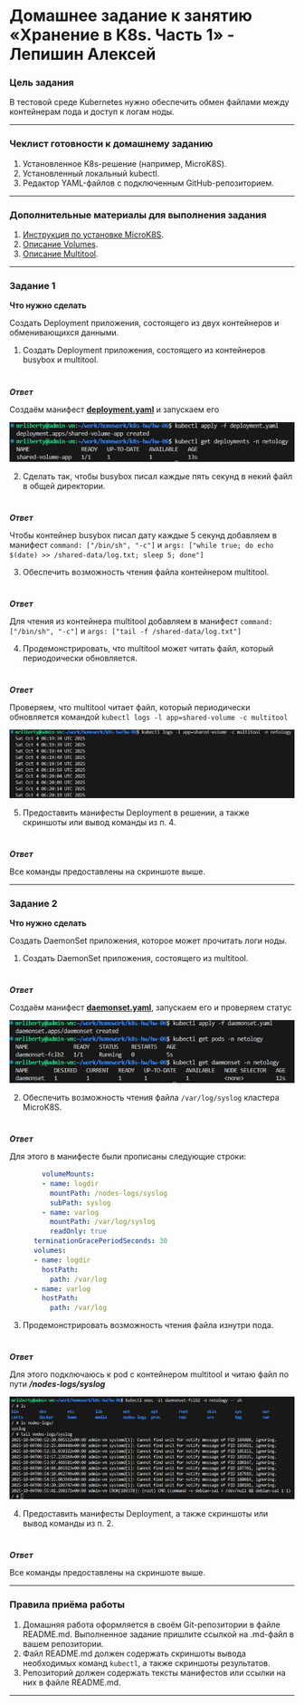 # Домашнее задание к занятию «Хранение в K8s. Часть 1» - Лепишин Алексей

### Цель задания

В тестовой среде Kubernetes нужно обеспечить обмен файлами между контейнерам пода и доступ к логам ноды.

------

### Чеклист готовности к домашнему заданию

1. Установленное K8s-решение (например, MicroK8S).
2. Установленный локальный kubectl.
3. Редактор YAML-файлов с подключенным GitHub-репозиторием.

------

### Дополнительные материалы для выполнения задания

1. [Инструкция по установке MicroK8S](https://microk8s.io/docs/getting-started).
2. [Описание Volumes](https://kubernetes.io/docs/concepts/storage/volumes/).
3. [Описание Multitool](https://github.com/wbitt/Network-MultiTool).

------

### Задание 1 

**Что нужно сделать**

Создать Deployment приложения, состоящего из двух контейнеров и обменивающихся данными.

1. Создать Deployment приложения, состоящего из контейнеров busybox и multitool.
#
***Ответ***

Создаём манифест [**deployment.yaml**](https://github.com/Liberaty/k8s_hw_06/blob/main/deployment.yaml) и запускаем его

![1.1.png](https://github.com/Liberaty/k8s_hw_06/blob/main/img/1.1.png?raw=true)

2. Сделать так, чтобы busybox писал каждые пять секунд в некий файл в общей директории.
#
***Ответ***

Чтобы контейнер busybox писал дату каждые 5 секунд добавляем в манифест ```command: ["/bin/sh", "-c"]``` и ```args: ["while true; do echo $(date) >> /shared-data/log.txt; sleep 5; done"]```

3. Обеспечить возможность чтения файла контейнером multitool.
#
***Ответ***

Для чтения из контейнера multitool добавляем в манифест ```command: ["/bin/sh", "-c"]``` и ```args: ["tail -f /shared-data/log.txt"]```

4. Продемонстрировать, что multitool может читать файл, который периодоически обновляется.
#
***Ответ***

Проверяем, что multitool читает файл, который периодически обновляется командой ```kubectl logs -l app=shared-volume -c multitool```

![1.4.png](https://github.com/Liberaty/k8s_hw_06/blob/main/img/1.4.png?raw=true)

5. Предоставить манифесты Deployment в решении, а также скриншоты или вывод команды из п. 4.
#
***Ответ***

Все команды предоставлены на скриншоте выше.

------

### Задание 2

**Что нужно сделать**

Создать DaemonSet приложения, которое может прочитать логи ноды.

1. Создать DaemonSet приложения, состоящего из multitool.
#
***Ответ***

Создаём манифест [**daemonset.yaml**](https://github.com/Liberaty/k8s_hw_06/blob/main/daemonset.yaml), запускаем его и проверяем статус

![2.1.png](https://github.com/Liberaty/k8s_hw_06/blob/main/img/2.1.png?raw=true)

2. Обеспечить возможность чтения файла `/var/log/syslog` кластера MicroK8S.
#
***Ответ***

Для этого в манифесте были прописаны следующие строки:
```yaml
        volumeMounts:
        - name: logdir
          mountPath: /nodes-logs/syslog
          subPath: syslog
        - name: varlog
          mountPath: /var/log/syslog
          readOnly: true
      terminationGracePeriodSeconds: 30
      volumes:
      - name: logdir
        hostPath:
          path: /var/log
      - name: varlog
        hostPath:
          path: /var/log
```

3. Продемонстрировать возможность чтения файла изнутри пода.
#
***Ответ***

Для этого подключаюсь к pod с контейнером multitool и читаю файл по пути ***/nodes-logs/syslog***

![2.3.png](https://github.com/Liberaty/k8s_hw_06/blob/main/img/2.3.png?raw=true)

4. Предоставить манифесты Deployment, а также скриншоты или вывод команды из п. 2.
#
***Ответ***

Все команды предоставлены на скриншоте выше.

------

### Правила приёма работы

1. Домашняя работа оформляется в своём Git-репозитории в файле README.md. Выполненное задание пришлите ссылкой на .md-файл в вашем репозитории.
2. Файл README.md должен содержать скриншоты вывода необходимых команд `kubectl`, а также скриншоты результатов.
3. Репозиторий должен содержать тексты манифестов или ссылки на них в файле README.md.

------